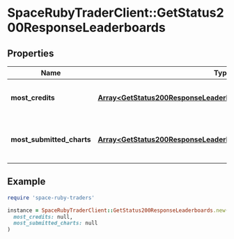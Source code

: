 # SpaceRubyTraderClient::GetStatus200ResponseLeaderboards

## Properties

| Name | Type | Description | Notes |
| ---- | ---- | ----------- | ----- |
| **most_credits** | [**Array&lt;GetStatus200ResponseLeaderboardsMostCreditsInner&gt;**](GetStatus200ResponseLeaderboardsMostCreditsInner.md) | Top agents with the most credits. |  |
| **most_submitted_charts** | [**Array&lt;GetStatus200ResponseLeaderboardsMostSubmittedChartsInner&gt;**](GetStatus200ResponseLeaderboardsMostSubmittedChartsInner.md) | Top agents with the most charted submitted. |  |

## Example

```ruby
require 'space-ruby-traders'

instance = SpaceRubyTraderClient::GetStatus200ResponseLeaderboards.new(
  most_credits: null,
  most_submitted_charts: null
)
```

